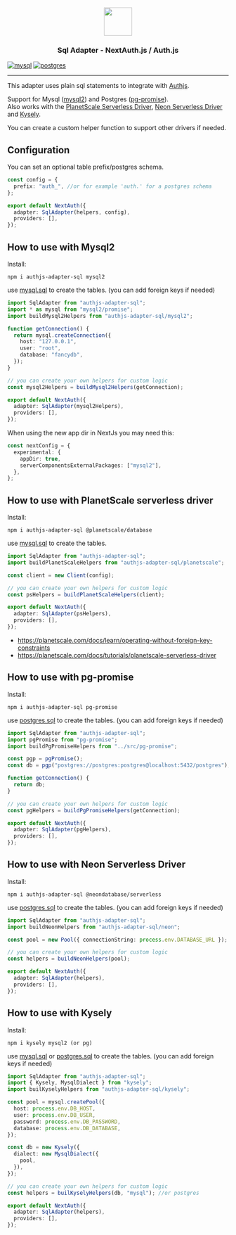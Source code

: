 <p align="center">
  <br/>
  <a href="https://authjs.dev" target="_blank">
    <img height="64px" src="https://authjs.dev/img/logo/logo-sm.png" />
  </a>
  <h3 align="center"><b>Sql Adapter</b> - NextAuth.js / Auth.js</a></h3>
</p>

[![mysql](https://github.com/roelandmoors/authjs-adapter-sql/actions/workflows/mysql_test.yml/badge.svg)](https://github.com/roelandmoors/authjs-adapter-sql/actions/workflows/mysql_test.yml)
[![postgres](https://github.com/roelandmoors/authjs-adapter-sql/actions/workflows/postgres_test.yml/badge.svg)](https://github.com/roelandmoors/authjs-adapter-sql/actions/workflows/postgres_test.yml)

---

This adapter uses plain sql statements to integrate with [Authjs](https://authjs.dev/).

Support for Mysql ([mysql2](https://github.com/sidorares/node-mysql2)) and Postgres ([pg-promise](https://github.com/vitaly-t/pg-promise)).  
Also works with the [PlanetScale Serverless Driver](https://github.com/planetscale/database-js), [Neon Serverless Driver](https://github.com/neondatabase/serverless) and [Kysely](https://kysely-org.github.io/kysely/).

You can create a custom helper function to support other drivers if needed.

## Configuration

You can set an optional table prefix/postgres schema.

```ts
const config = {
  prefix: "auth_", //or for example 'auth.' for a postgres schema
};

export default NextAuth({
  adapter: SqlAdapter(helpers, config),
  providers: [],
});
```

## How to use with Mysql2

Install:

```
npm i authjs-adapter-sql mysql2
```

use [mysql.sql](mysql.sql) to create the tables.
(you can add foreign keys if needed)

```ts
import SqlAdapter from "authjs-adapter-sql";
import * as mysql from "mysql2/promise";
import buildMysql2Helpers from "authjs-adapter-sql/mysql2";

function getConnection() {
  return mysql.createConnection({
    host: "127.0.0.1",
    user: "root",
    database: "fancydb",
  });
}

// you can create your own helpers for custom logic
const mysql2Helpers = buildMysql2Helpers(getConnection);

export default NextAuth({
  adapter: SqlAdapter(mysql2Helpers),
  providers: [],
});
```

When using the new app dir in NextJs you may need this:

```ts
const nextConfig = {
  experimental: {
    appDir: true,
    serverComponentsExternalPackages: ["mysql2"],
  },
};
```

## How to use with PlanetScale serverless driver

Install:

```
npm i authjs-adapter-sql @planetscale/database
```

use [mysql.sql](mysql.sql) to create the tables.

```ts
import SqlAdapter from "authjs-adapter-sql";
import buildPlanetScaleHelpers from "authjs-adapter-sql/planetscale";

const client = new Client(config);

// you can create your own helpers for custom logic
const psHelpers = buildPlanetScaleHelpers(client);

export default NextAuth({
  adapter: SqlAdapter(psHelpers),
  providers: [],
});
```

- https://planetscale.com/docs/learn/operating-without-foreign-key-constraints
- https://planetscale.com/docs/tutorials/planetscale-serverless-driver

## How to use with pg-promise

Install:

```
npm i authjs-adapter-sql pg-promise
```

use [postgres.sql](postgres.sql) to create the tables.
(you can add foreign keys if needed)

```ts
import SqlAdapter from "authjs-adapter-sql";
import pgPromise from "pg-promise";
import buildPgPromiseHelpers from "../src/pg-promise";

const pgp = pgPromise();
const db = pgp("postgres://postgres:postgres@localhost:5432/postgres");

function getConnection() {
  return db;
}

// you can create your own helpers for custom logic
const pgHelpers = buildPgPromiseHelpers(getConnection);

export default NextAuth({
  adapter: SqlAdapter(pgHelpers),
  providers: [],
});
```

## How to use with Neon Serverless Driver

Install:

```
npm i authjs-adapter-sql @neondatabase/serverless
```

use [postgres.sql](postgres.sql) to create the tables.
(you can add foreign keys if needed)

```ts
import SqlAdapter from "authjs-adapter-sql";
import buildNeonHelpers from "authjs-adapter-sql/neon";

const pool = new Pool({ connectionString: process.env.DATABASE_URL });

// you can create your own helpers for custom logic
const helpers = buildNeonHelpers(pool);

export default NextAuth({
  adapter: SqlAdapter(helpers),
  providers: [],
});
```

## How to use with Kysely

Install:

```
npm i kysely mysql2 (or pg)
```

use [mysql.sql](mysql.sql) or [postgres.sql](postgres.sql) to create the tables.
(you can add foreign keys if needed)

```ts
import SqlAdapter from "authjs-adapter-sql";
import { Kysely, MysqlDialect } from "kysely";
import builKyselyHelpers from "authjs-adapter-sql/kysely";

const pool = mysql.createPool({
  host: process.env.DB_HOST,
  user: process.env.DB_USER,
  password: process.env.DB_PASSWORD,
  database: process.env.DB_DATABASE,
});

const db = new Kysely({
  dialect: new MysqlDialect({
    pool,
  }),
});

// you can create your own helpers for custom logic
const helpers = builKyselyHelpers(db, "mysql"); //or postgres

export default NextAuth({
  adapter: SqlAdapter(helpers),
  providers: [],
});
```
